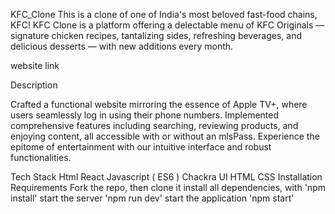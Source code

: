 KFC_Clone
This is a clone of one of India's most beloved fast-food chains, KFC! KFC Clone is a platform offering a delectable menu of KFC Originals — signature chicken recipes, tantalizing sides, refreshing beverages, and delicious desserts — with new additions every month.

website link

Description

Crafted a functional website mirroring the essence of Apple TV+, where users seamlessly log in using their phone numbers. Implemented comprehensive features including searching, reviewing products, and enjoying content, all accessible with or without an mlsPass. Experience the epitome of entertainment with our intuitive interface and robust functionalities.

Tech Stack
Html
React
Javascript ( ES6 )
Chackra UI
HTML
CSS
Installation Requirements
Fork the repo, then clone it
install all dependencies, with 'npm install'
start the server 'npm run dev'
start the application 'npm start'
